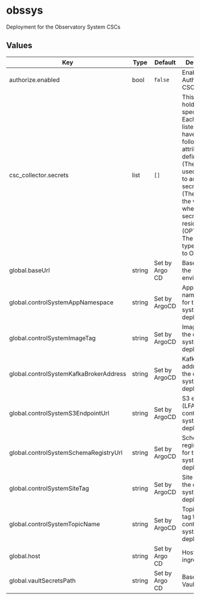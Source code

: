 # obssys

Deployment for the Observatory System CSCs

## Values

| Key | Type | Default | Description |
|-----|------|---------|-------------|
| authorize.enabled | bool | `false` | Enable the Authorize CSC |
| csc_collector.secrets | list | `[]` | This section holds secret specifications. Each object listed can have the following attributes defined: _name_ (The name used by pods to access the secret) _key_ (The key in the vault store where the secret resides) _type_ (OPTIONAL: The secret type. Defaults to Opaque.) |
| global.baseUrl | string | Set by Argo CD | Base URL for the environment |
| global.controlSystemAppNamespace | string | Set by ArgoCD | Application namespacce for the control system deployment |
| global.controlSystemImageTag | string | Set by ArgoCD | Image tag for the control system deployment |
| global.controlSystemKafkaBrokerAddress | string | Set by ArgoCD | Kafka broker address for the control system deployment |
| global.controlSystemS3EndpointUrl | string | Set by ArgoCD | S3 endpoint (LFA) for the control system deployment |
| global.controlSystemSchemaRegistryUrl | string | Set by ArgoCD | Schema registry URL for the control system deployment |
| global.controlSystemSiteTag | string | Set by ArgoCD | Site tag for the control system deployment |
| global.controlSystemTopicName | string | Set by ArgoCD | Topic name tag for the control system deployment |
| global.host | string | Set by Argo CD | Host name for ingress |
| global.vaultSecretsPath | string | Set by Argo CD | Base path for Vault secrets |
